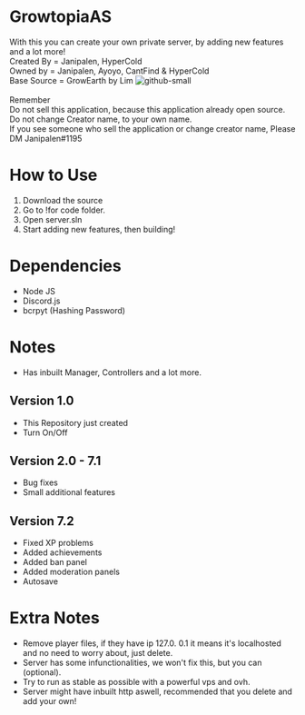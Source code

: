 # GrowtopiaAS
With this you can create your own private server, by adding new features and a lot more!
<br /> Created By = Janipalen, HyperCold
<br /> Owned by = Janipalen, Ayoyo, CantFind & HyperCold
<br /> Base Source = GrowEarth by Lim 
![github-small](https://cdn.discordapp.com/attachments/826088613874761769/894988949188141066/unknown.png)
<br />
<br /> Remember
<br />Do not sell this application, because this application already open source.
<br />Do not change Creator name, to your own name.
<br />If you see someone who sell the application or change creator name, Please DM Janipalen#1195
# How to Use
1. Download the source
2. Go to !for code folder.
3. Open server.sln
4. Start adding new features, then building!
# Dependencies
- Node JS
- Discord.js
- bcrpyt (Hashing Password)
# Notes
- Has inbuilt Manager, Controllers and a lot more.
## Version 1.0
- This Repository just created
- Turn On/Off
## Version 2.0 - 7.1 
- Bug fixes
- Small additional features
## Version 7.2 
- Fixed XP problems
- Added achievements
- Added ban panel
- Added moderation panels
- Autosave
# Extra Notes
- Remove player files, if they have ip 127.0. 0.1 it means it's localhosted and no need to worry about, just delete.
- Server has some infunctionalities, we won't fix this, but you can (optional).
- Try to run as stable as possible with a powerful vps and ovh.
- Server might have inbuilt http aswell, recommended that you delete and add your own!

